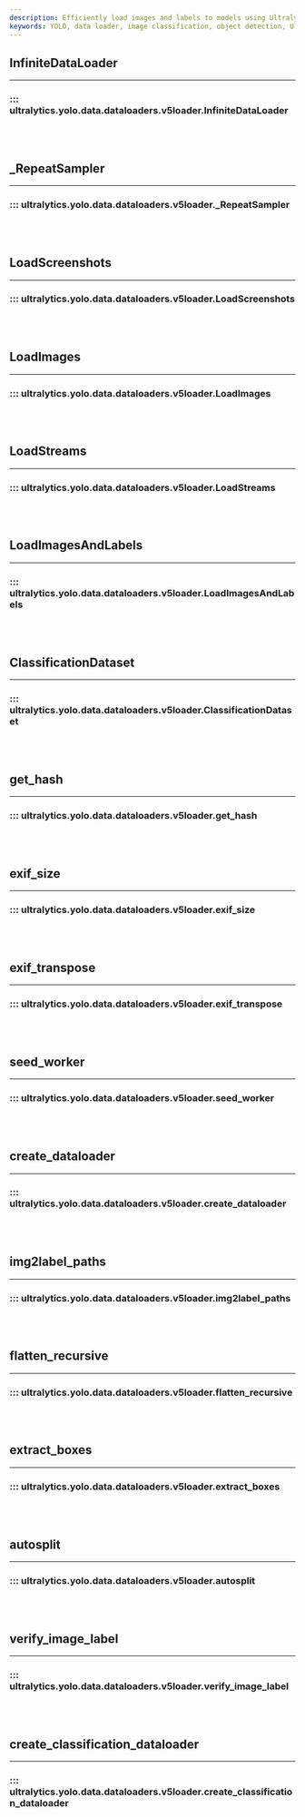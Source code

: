 ```yaml
---
description: Efficiently load images and labels to models using Ultralytics YOLO's InfiniteDataLoader, LoadScreenshots, and LoadStreams.
keywords: YOLO, data loader, image classification, object detection, Ultralytics
---
```


## InfiniteDataLoader
---

### ::: ultralytics.yolo.data.dataloaders.v5loader.InfiniteDataLoader

<br><br>

## _RepeatSampler
---

### ::: ultralytics.yolo.data.dataloaders.v5loader._RepeatSampler

<br><br>

## LoadScreenshots
---

### ::: ultralytics.yolo.data.dataloaders.v5loader.LoadScreenshots

<br><br>

## LoadImages
---

### ::: ultralytics.yolo.data.dataloaders.v5loader.LoadImages

<br><br>

## LoadStreams
---

### ::: ultralytics.yolo.data.dataloaders.v5loader.LoadStreams

<br><br>

## LoadImagesAndLabels
---

### ::: ultralytics.yolo.data.dataloaders.v5loader.LoadImagesAndLabels

<br><br>

## ClassificationDataset
---

### ::: ultralytics.yolo.data.dataloaders.v5loader.ClassificationDataset

<br><br>

## get_hash
---

### ::: ultralytics.yolo.data.dataloaders.v5loader.get_hash

<br><br>

## exif_size
---

### ::: ultralytics.yolo.data.dataloaders.v5loader.exif_size

<br><br>

## exif_transpose
---

### ::: ultralytics.yolo.data.dataloaders.v5loader.exif_transpose

<br><br>

## seed_worker
---

### ::: ultralytics.yolo.data.dataloaders.v5loader.seed_worker

<br><br>

## create_dataloader
---

### ::: ultralytics.yolo.data.dataloaders.v5loader.create_dataloader

<br><br>

## img2label_paths
---

### ::: ultralytics.yolo.data.dataloaders.v5loader.img2label_paths

<br><br>

## flatten_recursive
---

### ::: ultralytics.yolo.data.dataloaders.v5loader.flatten_recursive

<br><br>

## extract_boxes
---

### ::: ultralytics.yolo.data.dataloaders.v5loader.extract_boxes

<br><br>

## autosplit
---

### ::: ultralytics.yolo.data.dataloaders.v5loader.autosplit

<br><br>

## verify_image_label
---

### ::: ultralytics.yolo.data.dataloaders.v5loader.verify_image_label

<br><br>

## create_classification_dataloader
---

### ::: ultralytics.yolo.data.dataloaders.v5loader.create_classification_dataloader

<br><br>
